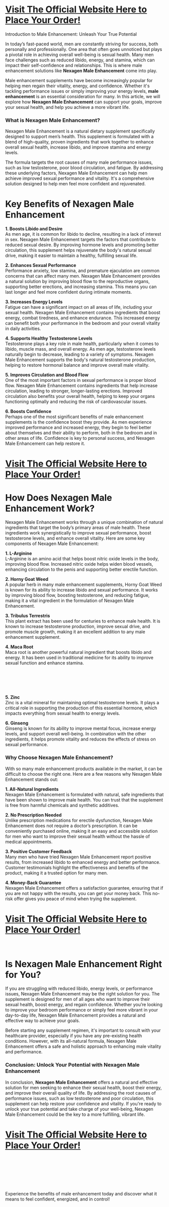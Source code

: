 <p>&nbsp;</p>
<h1><a href="https://getdeals24x7.com/get-nexagenmale">Visit The Official Website Here to Place Your Order!</a></h1>
<p>Introduction to Male Enhancement: Unleash Your True Potential</p>
<p>In today&rsquo;s fast-paced world, men are constantly striving for success, both personally and professionally. One area that often goes unnoticed but plays a pivotal role in achieving overall well-being is sexual health. Many men face challenges such as reduced libido, energy, and stamina, which can impact their self-confidence and relationships. This is where male enhancement solutions like&nbsp;<strong>Nexagen Male Enhancement</strong>&nbsp;come into play.</p>
<p>Male enhancement supplements have become increasingly popular for helping men regain their vitality, energy, and confidence. Whether it's tackling performance issues or simply improving your energy levels,&nbsp;<strong>male enhancement</strong>&nbsp;is an essential consideration for many. In this article, we will explore how&nbsp;<strong>Nexagen Male Enhancement</strong>&nbsp;can support your goals, improve your sexual health, and help you achieve a more vibrant life.</p>
<h3>What is Nexagen Male Enhancement?</h3>
<p>Nexagen Male Enhancement is a natural dietary supplement specifically designed to support men&rsquo;s health. This supplement is formulated with a blend of high-quality, proven ingredients that work together to enhance overall sexual health, increase libido, and improve stamina and energy levels.</p>
<p>The formula targets the root causes of many male performance issues, such as low testosterone, poor blood circulation, and fatigue. By addressing these underlying factors, Nexagen Male Enhancement can help men achieve improved sexual performance and vitality. It's a comprehensive solution designed to help men feel more confident and rejuvenated.</p>
<h1>Key Benefits of Nexagen Male Enhancement</h1>
<p><strong>1. Boosts Libido and Desire</strong><br />As men age, it is common for libido to decline, resulting in a lack of interest in sex. Nexagen Male Enhancement targets the factors that contribute to reduced sexual desire. By improving hormone levels and promoting better circulation, this supplement helps rejuvenate the body's natural sexual drive, making it easier to maintain a healthy, fulfilling sexual life.</p>
<p><strong>2. Enhances Sexual Performance</strong><br />Performance anxiety, low stamina, and premature ejaculation are common concerns that can affect many men. Nexagen Male Enhancement provides a natural solution by improving blood flow to the reproductive organs, supporting better erections, and increasing stamina. This means you can last longer and feel more confident during intimate moments.</p>
<p><strong>3. Increases Energy Levels</strong><br />Fatigue can have a significant impact on all areas of life, including your sexual health. Nexagen Male Enhancement contains ingredients that boost energy, combat tiredness, and enhance endurance. This increased energy can benefit both your performance in the bedroom and your overall vitality in daily activities.</p>
<p><strong>4. Supports Healthy Testosterone Levels</strong><br />Testosterone plays a key role in male health, particularly when it comes to libido, muscle mass, and overall energy. As men age, testosterone levels naturally begin to decrease, leading to a variety of symptoms. Nexagen Male Enhancement supports the body's natural testosterone production, helping to restore hormonal balance and improve overall male vitality.</p>
<p><strong>5. Improves Circulation and Blood Flow</strong><br />One of the most important factors in sexual performance is proper blood flow. Nexagen Male Enhancement contains ingredients that help increase circulation, leading to stronger, longer-lasting erections. Improved circulation also benefits your overall health, helping to keep your organs functioning optimally and reducing the risk of cardiovascular issues.</p>
<p><strong>6. Boosts Confidence</strong><br />Perhaps one of the most significant benefits of male enhancement supplements is the confidence boost they provide. As men experience improved performance and increased energy, they begin to feel better about themselves and their ability to perform, both in the bedroom and in other areas of life. Confidence is key to personal success, and Nexagen Male Enhancement can help restore it.</p>
<h1><a href="https://getdeals24x7.com/get-nexagenmale">Visit The Official Website Here to Place Your Order!</a></h1>
<h1>How Does Nexagen Male Enhancement Work?</h1>
<p>Nexagen Male Enhancement works through a unique combination of natural ingredients that target the body&rsquo;s primary areas of male health. These ingredients work synergistically to improve sexual performance, boost testosterone levels, and enhance overall vitality. Here are some key components of Nexagen Male Enhancement:</p>
<p><strong>1. L-Arginine</strong><br />L-Arginine is an amino acid that helps boost nitric oxide levels in the body, improving blood flow. Increased nitric oxide helps widen blood vessels, enhancing circulation to the penis and supporting better erectile function.</p>
<p><strong>2. Horny Goat Weed</strong><br />A popular herb in many male enhancement supplements, Horny Goat Weed is known for its ability to increase libido and sexual performance. It works by improving blood flow, boosting testosterone, and reducing fatigue, making it a vital ingredient in the formulation of Nexagen Male Enhancement.</p>
<p><strong>3. Tribulus Terrestris</strong><br />This plant extract has been used for centuries to enhance male health. It is known to increase testosterone production, improve sexual drive, and promote muscle growth, making it an excellent addition to any male enhancement supplement.</p>
<p><strong>4. Maca Root</strong><br />Maca root is another powerful natural ingredient that boosts libido and energy. It has been used in traditional medicine for its ability to improve sexual function and enhance stamina.</p>
<h1>&nbsp;</h1>
<p><strong>5. Zinc</strong><br />Zinc is a vital mineral for maintaining optimal testosterone levels. It plays a critical role in supporting the production of this essential hormone, which impacts everything from sexual health to energy levels.</p>
<p><strong>6. Ginseng</strong><br />Ginseng is known for its ability to improve mental focus, increase energy levels, and support overall well-being. In combination with the other ingredients, it helps promote vitality and reduces the effects of stress on sexual performance.</p>
<h3>Why Choose Nexagen Male Enhancement?</h3>
<p>With so many male enhancement products available in the market, it can be difficult to choose the right one. Here are a few reasons why Nexagen Male Enhancement stands out:</p>
<p><strong>1. All-Natural Ingredients</strong><br />Nexagen Male Enhancement is formulated with natural, safe ingredients that have been shown to improve male health. You can trust that the supplement is free from harmful chemicals and synthetic additives.</p>
<p><strong>2. No Prescription Needed</strong><br />Unlike prescription medications for erectile dysfunction, Nexagen Male Enhancement does not require a doctor&rsquo;s prescription. It can be conveniently purchased online, making it an easy and accessible solution for men who want to improve their sexual health without the hassle of medical appointments.</p>
<p><strong>3. Positive Customer Feedback</strong><br />Many men who have tried Nexagen Male Enhancement report positive results, from increased libido to enhanced energy and better performance. Customer testimonials highlight the effectiveness and benefits of the product, making it a trusted option for many men.</p>
<p><strong>4. Money-Back Guarantee</strong><br />Nexagen Male Enhancement offers a satisfaction guarantee, ensuring that if you are not happy with the results, you can get your money back. This no-risk offer gives you peace of mind when trying the supplement.</p>
<h1><a href="https://getdeals24x7.com/get-nexagenmale">Visit The Official Website Here to Place Your Order!</a></h1>
<div>&nbsp;</div>
<h1>Is Nexagen Male Enhancement Right for You?</h1>
<p>If you are struggling with reduced libido, energy levels, or performance issues, Nexagen Male Enhancement may be the right solution for you. The supplement is designed for men of all ages who want to improve their sexual health, boost energy, and regain confidence. Whether you&rsquo;re looking to improve your bedroom performance or simply feel more vibrant in your day-to-day life, Nexagen Male Enhancement provides a natural and effective way to achieve your goals.</p>
<p>Before starting any supplement regimen, it's important to consult with your healthcare provider, especially if you have any pre-existing health conditions. However, with its all-natural formula, Nexagen Male Enhancement offers a safe and holistic approach to enhancing male vitality and performance.</p>
<h3>Conclusion: Unlock Your Potential with Nexagen Male Enhancement</h3>
<p>In conclusion,&nbsp;<strong>Nexagen Male Enhancement</strong>&nbsp;offers a natural and effective solution for men seeking to enhance their sexual health, boost their energy, and improve their overall quality of life. By addressing the root causes of performance issues, such as low testosterone and poor circulation, this supplement can help restore your confidence and vitality. If you're ready to unlock your true potential and take charge of your well-being, Nexagen Male Enhancement could be the key to a more fulfilling, vibrant life.</p>
<h1><a href="https://getdeals24x7.com/get-nexagenmale">Visit The Official Website Here to Place Your Order!</a></h1>
<div>&nbsp;</div>
<h1>&nbsp;</h1>
<p>Experience the benefits of male enhancement today and discover what it means to feel confident, energized, and in control!</p>
